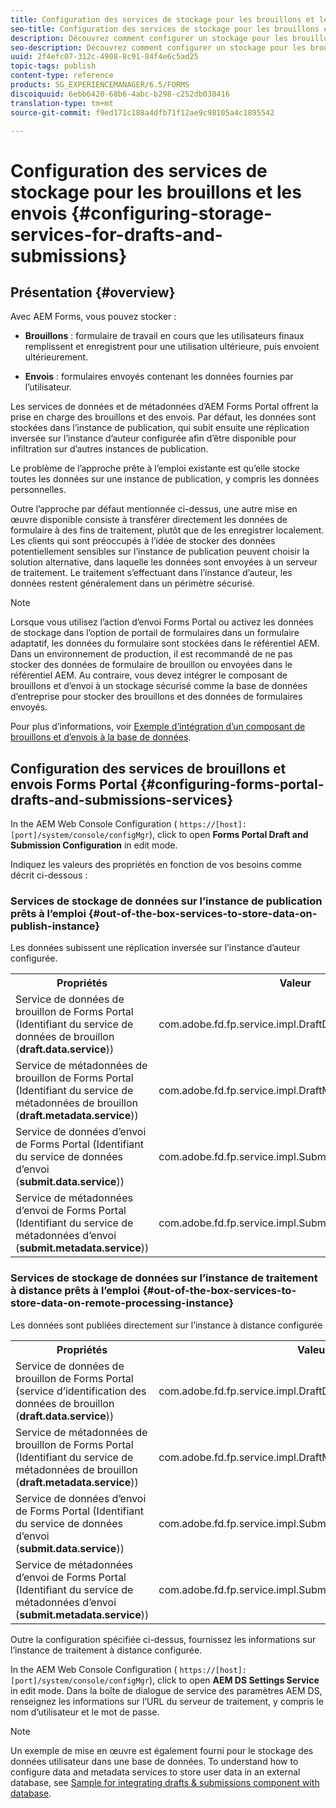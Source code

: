 ```yaml
---
title: Configuration des services de stockage pour les brouillons et les envois
seo-title: Configuration des services de stockage pour les brouillons et les envois
description: Découvrez comment configurer un stockage pour les brouillons et les envois
seo-description: Découvrez comment configurer un stockage pour les brouillons et les envois
uuid: 2f4efc07-312c-4908-8c91-84f4e6c5ad25
topic-tags: publish
content-type: reference
products: SG_EXPERIENCEMANAGER/6.5/FORMS
discoiquuid: 6ebb6420-68b6-4abc-b298-c252db038416
translation-type: tm+mt
source-git-commit: f9ed171c188a4dfb71f12ae9c98105a4c1895542

---
```



# Configuration des services de stockage pour les brouillons et les envois {#configuring-storage-services-for-drafts-and-submissions}

## Présentation {#overview}

Avec AEM Forms, vous pouvez stocker :

* **Brouillons** : formulaire de travail en cours que les utilisateurs finaux remplissent et enregistrent pour une utilisation ultérieure, puis envoient ultérieurement.

* **Envois** : formulaires envoyés contenant les données fournies par l’utilisateur.

Les services de données et de métadonnées d’AEM Forms Portal offrent la prise en charge des brouillons et des envois. Par défaut, les données sont stockées dans l’instance de publication, qui subit ensuite une réplication inversée sur l’instance d’auteur configurée afin d’être disponible pour infiltration sur d’autres instances de publication.

Le problème de l’approche prête à l’emploi existante est qu’elle stocke toutes les données sur une instance de publication, y compris les données personnelles.

Outre l’approche par défaut mentionnée ci-dessus, une autre mise en œuvre disponible consiste à transférer directement les données de formulaire à des fins de traitement, plutôt que de les enregistrer localement. Les clients qui sont préoccupés à l’idée de stocker des données potentiellement sensibles sur l’instance de publication peuvent choisir la solution alternative, dans laquelle les données sont envoyées à un serveur de traitement. Le traitement s’effectuant dans l’instance d’auteur, les données restent généralement dans un périmètre sécurisé.

>[!NOTE]
>
>Lorsque vous utilisez l’action d’envoi Forms Portal ou activez les données de stockage dans l’option de portail de formulaires dans un formulaire adaptatif, les données du formulaire sont stockées dans le référentiel AEM. Dans un environnement de production, il est recommandé de ne pas stocker des données de formulaire de brouillon ou envoyées dans le référentiel AEM. Au contraire, vous devez intégrer le composant de brouillons et d’envoi à un stockage sécurisé comme la base de données d’entreprise pour stocker des brouillons et des données de formulaires envoyés.
>
>Pour plus d’informations, voir [Exemple d’intégration d’un composant de brouillons et d’envois à la base de données](/help/forms/using/integrate-draft-submission-database.md).

## Configuration des services de brouillons et envois Forms Portal {#configuring-forms-portal-drafts-and-submissions-services}

In the AEM Web Console Configuration ( `https://[host]:[port]/system/console/configMgr`), click to open **Forms Portal Draft and Submission Configuration** in edit mode.

Indiquez les valeurs des propriétés en fonction de vos besoins comme décrit ci-dessous :

### Services de stockage de données sur l’instance de publication prêts à l’emploi {#out-of-the-box-services-to-store-data-on-publish-instance}

Les données subissent une réplication inversée sur l’instance d’auteur configurée.

<table>
 <tbody>
  <tr>
   <th>Propriétés</th>
   <th>Valeur</th>
  </tr>
  <tr>
   <td>Service de données de brouillon de Forms Portal (Identifiant du service de données de brouillon (<strong>draft.data.service</strong>))</td>
   <td>com.adobe.fd.fp.service.impl.DraftDataServiceImpl<br /> </td>
  </tr>
  <tr>
   <td>Service de métadonnées de brouillon de Forms Portal (Identifiant du service de métadonnées de brouillon (<strong>draft.metadata.service</strong>))</td>
   <td>com.adobe.fd.fp.service.impl.DraftMetadataServiceImpl<br /> </td>
  </tr>
  <tr>
   <td>Service de données d’envoi de Forms Portal (Identifiant du service de données d’envoi (<strong>submit.data.service</strong>))</td>
   <td>com.adobe.fd.fp.service.impl.SubmitDataServiceImpl<br /> </td>
  </tr>
  <tr>
   <td>Service de métadonnées d’envoi de Forms Portal (Identifiant du service de métadonnées d’envoi (<strong>submit.metadata.service</strong>))</td>
   <td>com.adobe.fd.fp.service.impl.SubmitMetadataServiceImpl<br /> </td>
  </tr>
 </tbody>
</table>

### Services de stockage de données sur l’instance de traitement à distance prêts à l’emploi {#out-of-the-box-services-to-store-data-on-remote-processing-instance}

Les données sont publiées directement sur l’instance à distance configurée

<table>
 <tbody>
  <tr>
   <th>Propriétés</th>
   <th>Valeur</th>
  </tr>
  <tr>
   <td>Service de données de brouillon de Forms Portal (service d’identification des données de brouillon (<strong>draft.data.service</strong>))</td>
   <td>com.adobe.fd.fp.service.impl.DraftDataServiceRemoteImpl<br /> </td>
  </tr>
  <tr>
   <td>Service de métadonnées de brouillon de Forms Portal (Identifiant du service de métadonnées de brouillon (<strong>draft.metadata.service</strong>))</td>
   <td>com.adobe.fd.fp.service.impl.DraftMetadataServiceRemoteImpl<br /> </td>
  </tr>
  <tr>
   <td>Service de données d’envoi de Forms Portal (Identifiant du service de données d’envoi (<strong>submit.data.service</strong>))</td>
   <td>com.adobe.fd.fp.service.impl.SubmitDataServiceRemoteImpl<br /> </td>
  </tr>
  <tr>
   <td>Service de métadonnées d’envoi de Forms Portal (Identifiant du service de métadonnées d’envoi (<strong>submit.metadata.service</strong>))</td>
   <td>com.adobe.fd.fp.service.impl.SubmitMetadataServiceRemoteImpl<br /> </td>
  </tr>
 </tbody>
</table>

Outre la configuration spécifiée ci-dessus, fournissez les informations sur l’instance de traitement à distance configurée.

In the AEM Web Console Configuration ( `https://[host]:[port]/system/console/configMgr`), click to open **AEM DS Settings Service** in edit mode. Dans la boîte de dialogue de service des paramètres AEM DS, renseignez les informations sur l’URL du serveur de traitement, y compris le nom d’utilisateur et le mot de passe.

>[!NOTE]
>
>Un exemple de mise en œuvre est également fourni pour le stockage des données utilisateur dans une base de données. To understand how to configure data and metadata services to store user data in an external database, see [Sample for integrating drafts &amp; submissions component with database](/help/forms/using/integrate-draft-submission-database.md).

